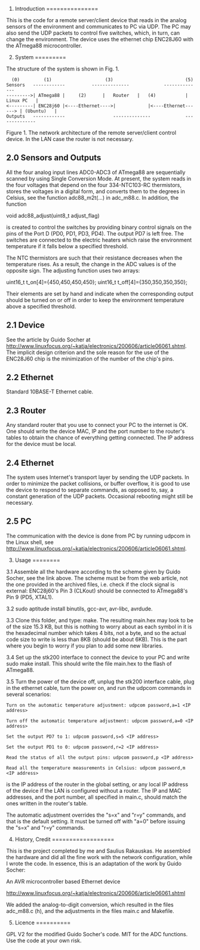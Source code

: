 1. Introduction
===============

This is the code for a remote server/client device that reads in the analog sensors of the environment and 
communicates to PC via UDP. The PC may also send the UDP packets to control five switches, which, in turn, can change 
the environment. The device uses the ethernet chip ENC28J60 with the ATmega88 microcontroller. 

2. System
=========

The structure of the system is shown in Fig. 1.

      (0)         (1)			         (3)		                   (5)
    Sensors   ------------		    -------------- 		       --------------
    --------->| ATmega88 |	   (2)	    |	Router   |	 (4)	       | Linux PC   |	
    <---------| ENC28j60 |<----Ethernet---->| 	         |<----Ethernet------> | (Ubuntu)   |	
    Outputs   ------------                  --------------		       --------------

Figure 1. The network architecture of the remote server/client control device. In the LAN case 
          the router is not necessary.


2.0 Sensors and Outputs
-----------------------

All the four analog input lines ADC0-ADC3 of ATmega88 are sequentially scanned by using Single Conversion 
Mode. At present, the system reads in the four voltages that depend on the four 334-NTC103-RC thermistors, 
stores the voltages in a digital form, and converts them to the degrees in Celsius, see the function 
adc88_m2t(...) in adc_m88.c. In addition, the function

void adc88_adjust(uint8_t adjust_flag)

is created to control the switches by providing binary control signals on the pins of the Port D 
(PD0, PD1, PD3, PD4). The output PD7 is left free. The switches are connected to the electric heaters which 
raise the environment temperature if it falls below a specified threshold.

The NTC thermistors are such that their resistance decreases when the temperature rises. As a result, the 
change in the ADC values is of the opposite sign. The adjusting function uses two arrays:

uint16_t t_on[4]={450,450,450,450};
uint16_t t_off[4]={350,350,350,350}; 

Their elements are set by hand and indicate when the corresponding output should be turned on or off in order to keep the environment temperature above a specified threshold.

2.1 Device
----------

See the article by Guido Socher at http://www.linuxfocus.org/~katja/electronics/200606/article06061.shtml.
The implicit design criterion and the sole reason for the use of the ENC28J60 chip is the minimization of 
the number of the chip's pins.

2.2 Ethernet
------------

Standard 10BASE-T Ethernet cable.

2.3 Router
----------

Any standard router that you use to connect your PC to the internet is OK. One should write the device MAC, 
IP and the port number to the router's tables to obtain the chance of everything getting connected. 
The IP address for the device must be local.

2.4 Ethernet
------------

The system uses Internet's transport layer by sending the UDP packets. In order to minimize the packet 
collisions, or buffer overflow, it is good to use the device to respond to separate commands, 
as opposed to, say, a constant generation of the UDP packets. Occasional rebooting might still be necessary.

2.5 PC
------

The communication with the device is done from PC by running udpcom in the Linux shell, see
http://www.linuxfocus.org/~katja/electronics/200606/article06061.shtml.

3. Usage
========

3.1 Assemble all the hardware according to the scheme given by Guido Socher, see the link above. The scheme must be from the web article, not the one provided in the archived files, i.e. check if the clock signal is external: ENC28j60's Pin 3 (CLKout) should be connected to ATmega88's Pin 9 (PD5, XTAL1).

3.2 sudo aptitude install binutils, gcc-avr, avr-libc, avrdude.

3.3 Clone this folder, and type: make. The resulting main.hex may look to be of the size 15.3 KB, but this is
nothing to worry about as each symbol in it is the hexadecimal number which takes 4 bits, not a byte, and so 
the  actual code size to write is less than 8KB (should be about 6KB). This is the part where you begin 
to worry if you  plan to add some new libraries.

3.4 Set up the stk200 interface to connect the device to your PC and write sudo make install. 
This should write the file main.hex to the flash of ATmega88.

3.5 Turn the power of the device off, unplug the stk200 interface cable, plug in the ethernet cable, turn
the power on, and run the udpcom commands in several scenarios:

	Turn on the automatic temperature adjustment: udpcom password,a=1 <IP address>
	
	Turn off the automatic temperature adjustment: udpcom password,a=0 <IP address>

	Set the output PD7 to 1: udpcom password,s=5 <IP address>
	
	Set the output PD1 to 0: udpcom password,r=2 <IP address>
	
	Read the status of all the output pins: udpcom password,p <IP address>
	
	Read all the temperature measurements in Celsius: udpcom password,m <IP address>
	
<IP address> is the IP address of the router in the global setting, or any local IP address of the device if 
the LAN is configured without a router. The IP and MAC addresses, and the port number, all specified 
in main.c, should match the ones written in the router's table.

The automatic adjustment overrides the "s=x" and "r=y" commands, and that is the default setting. It must 
be turned off with "a=0" before issuing the "s=x" and "r=y" commands.
	
4. History, Credit
==================

This is the project completed by me and Saulius Rakauskas. He assembled the hardware and did all the fine work
with the network configuration, while I wrote the code. In essence, this is an adaptation of the work 
by Guido Socher:

An AVR microcontroller based Ethernet device

http://www.linuxfocus.org/~katja/electronics/200606/article06061.shtml

We added the analog-to-digit conversion, which resulted in the files adc_m88.c (h), and the adjustments in the 
files main.c and Makefile.

5. Licence
==========

GPL V2 for the modified Guido Socher's code. MIT for the ADC functions. Use the code at your own risk.
